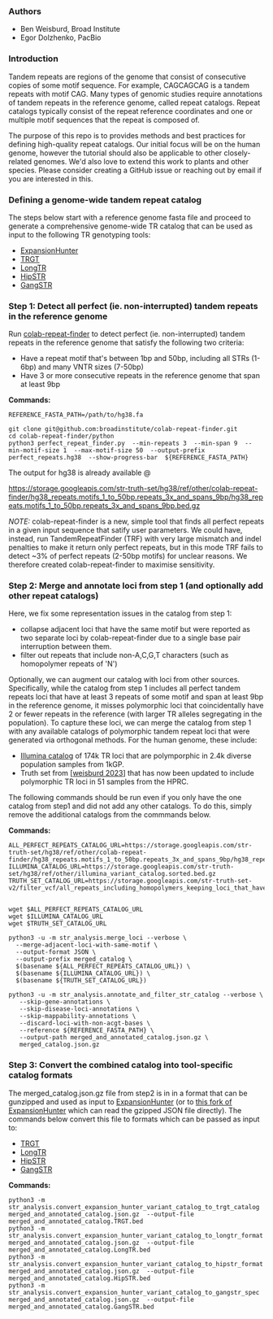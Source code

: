 ### Authors

* Ben Weisburd, Broad Institute
* Egor Dolzhenko, PacBio

### Introduction

Tandem repeats are regions of the genome that consist of consecutive copies of some motif sequence. For example, CAGCAGCAG is a tandem repeats with motif CAG. Many types of genomic studies require annotations of tandem repeats in the reference genome, called repeat catalogs. Repeat catalogs typically consist of the repeat reference coordinates and one or multiple motif sequences that the repeat is composed of.

The purpose of this repo is to provides methods and best practices for defining high-quality repeat catalogs. Our initial focus will be on the human genome, however the tutorial should also be applicable to other closely-related genomes. We'd also love to extend this work to plants and other species. Please consider creating a GitHub issue or reaching out by email if you are interested in this.

### Defining a genome-wide tandem repeat catalog

The steps below start with a reference genome fasta file and proceed to generate a comprehensive genome-wide TR catalog that can be used as input to the following TR genotyping tools:
* [ExpansionHunter](https://github.com/Illumina/ExpansionHunter)
* [TRGT](https://github.com/PacificBiosciences/trgt)
* [LongTR](https://github.com/gymrek-lab/LongTR)
* [HipSTR](https://github.com/HipSTR-Tool/HipSTR)
* [GangSTR](https://github.com/gymreklab/GangSTR)


### Step 1: Detect all perfect (ie. non-interrupted) tandem repeats in the reference genome

Run [colab-repeat-finder](https://github.com/broadinstitute/colab-repeat-finder) to detect perfect (ie. non-interrupted) tandem repeats in the reference genome that satisfy the following two criteria:
* Have a repeat motif that's between 1bp and 50bp, including all STRs (1-6bp) and many VNTR sizes (7-50bp)
* Have 3 or more consecutive repeats in the reference genome that span at least 9bp 


**Commands:**
```
REFERENCE_FASTA_PATH=/path/to/hg38.fa

git clone git@github.com:broadinstitute/colab-repeat-finder.git
cd colab-repeat-finder/python
python3 perfect_repeat_finder.py  --min-repeats 3  --min-span 9  --min-motif-size 1  --max-motif-size 50  --output-prefix perfect_repeats.hg38  --show-progress-bar  ${REFERENCE_FASTA_PATH}
```

The output for hg38 is already available @   

https://storage.googleapis.com/str-truth-set/hg38/ref/other/colab-repeat-finder/hg38_repeats.motifs_1_to_50bp.repeats_3x_and_spans_9bp/hg38_repeats.motifs_1_to_50bp.repeats_3x_and_spans_9bp.bed.gz

*NOTE:* colab-repeat-finder is a new, simple tool that finds all perfect repeats in a given input sequence that satify user parameters. We could have, instead, run TandemRepeatFinder (TRF) with very large mismatch and indel penalties to make it return only perfect repeats, but in this mode TRF fails to detect ~3% of perfect repeats (2-50bp motifs) for unclear reasons. We therefore created colab-repeat-finder to maximise sensitivity. 


### Step 2: Merge and annotate loci from step 1 (and optionally add other repeat catalogs)

Here, we fix some representation issues in the catalog from step 1:
- collapse adjacent loci that have the same motif but were reported as two separate loci by colab-repeat-finder due to a single base pair interruption between them.
- filter out repeats that include non-A,C,G,T characters (such as homopolymer repeats of 'N')

Optionally, we can augment our catalog with loci from other sources. Specifically, while the catalog from step 1 includes all perfect tandem repeats loci that have at least 3 repeats of some motif and span at least 9bp in the reference genome, it misses polymorphic loci that coincidentally have 2 or fewer repeats in the reference (with larger TR alleles segregating in the population). To capture these loci, we can merge the catalog from step 1 with any available catalogs of polymorphic tandem repeat loci that were generated via orthogonal methods. For the human genome, these include:

* [Illumina catalog](https://github.com/Illumina/RepeatCatalogs) of 174k TR loci that are polymporphic in 2.4k diverse population samples from 1kGP.  
* Truth set from [[weisburd 2023](https://www.biorxiv.org/content/10.1101/2023.05.05.539588v1)] that has now been updated to include polymorphic TR loci in 51 samples from the HPRC. 


The following commands should be run even if you only have the one catalog from step1 and did not add any other catalogs. To do this, simply remove the additional catalogs from the commmands below.

**Commands:**
```
ALL_PERFECT_REPEATS_CATALOG_URL=https://storage.googleapis.com/str-truth-set/hg38/ref/other/colab-repeat-finder/hg38_repeats.motifs_1_to_50bp.repeats_3x_and_spans_9bp/hg38_repeats.motifs_1_to_50bp.repeats_3x_and_spans_9bp.bed.gz
ILLUMINA_CATALOG_URL=https://storage.googleapis.com/str-truth-set/hg38/ref/other/illumina_variant_catalog.sorted.bed.gz
TRUTH_SET_CATALOG_URL=https://storage.googleapis.com/str-truth-set-v2/filter_vcf/all_repeats_including_homopolymers_keeping_loci_that_have_overlapping_variants/combined/combined.51_samples.positive_loci.json


wget $ALL_PERFECT_REPEATS_CATALOG_URL
wget $ILLUMINA_CATALOG_URL
wget $TRUTH_SET_CATALOG_URL

python3 -u -m str_analysis.merge_loci --verbose \
  --merge-adjacent-loci-with-same-motif \
  --output-format JSON \
  --output-prefix merged_catalog \
  $(basename ${ALL_PERFECT_REPEATS_CATALOG_URL}) \
  $(basename ${ILLUMINA_CATALOG_URL}) \
  $(basename ${TRUTH_SET_CATALOG_URL})

python3 -u -m str_analysis.annotate_and_filter_str_catalog --verbose \
   --skip-gene-annotations \
   --skip-disease-loci-annotations \
   --skip-mappability-annotations \
   --discard-loci-with-non-acgt-bases \
   --reference ${REFERENCE_FASTA_PATH} \
   --output-path merged_and_annotated_catalog.json.gz \
   merged_catalog.json.gz
```

### Step 3: Convert the combined catalog into tool-specific catalog formats

The merged_catalog.json.gz file from step2 is in in a format that can be gunzipped and used as input to [ExpansionHunter](https://github.com/Illumina/ExpansionHunter) (or to [this fork of ExpansionHunter](https://github.com/bw2/ExpansionHunter) which can read the gzipped JSON file directly). The commands below convert this file to formats which can be passed as input to:
* [TRGT](https://github.com/PacificBiosciences/trgt)
* [LongTR](https://github.com/gymrek-lab/LongTR)
* [HipSTR](https://github.com/HipSTR-Tool/HipSTR)
* [GangSTR](https://github.com/gymreklab/GangSTR)

**Commands:**

```
python3 -m str_analysis.convert_expansion_hunter_variant_catalog_to_trgt_catalog   merged_and_annotated_catalog.json.gz  --output-file merged_and_annotated_catalog.TRGT.bed 
python3 -m str_analysis.convert_expansion_hunter_variant_catalog_to_longtr_format  merged_and_annotated_catalog.json.gz  --output-file merged_and_annotated_catalog.LongTR.bed
python3 -m str_analysis.convert_expansion_hunter_variant_catalog_to_hipstr_format  merged_and_annotated_catalog.json.gz  --output-file merged_and_annotated_catalog.HipSTR.bed
python3 -m str_analysis.convert_expansion_hunter_variant_catalog_to_gangstr_spec   merged_and_annotated_catalog.json.gz  --output-file merged_and_annotated_catalog.GangSTR.bed
```

